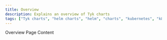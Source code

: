 ```yaml
---
title: Overview
description: Explains an overview of Tyk charts
tags: ["Tyk charts", "helm charts", "helm", "charts", "kubernetes", "k8s"]
---
```


Overview Page Content